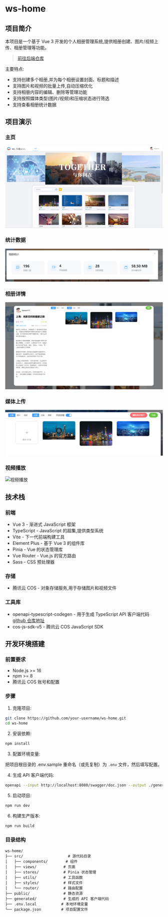 # ws-home

## 项目简介

本项目是一个基于 Vue 3 开发的个人相册管理系统,提供相册创建、图片/视频上传、相册管理等功能。
> [前往后端仓库](https://github.com/lemon-puls/ws-home-backend)

主要特点:
- 支持创建多个相册,并为每个相册设置封面、标题和描述
- 支持图片和视频的批量上传,自动压缩优化
- 支持相册内容的编辑、删除等管理功能
- 支持按照媒体类型(图片/视频)和压缩状态进行筛选
- 支持查看相册统计数据

## 项目演示
### 主页
![主页](./public/demo/albumManage.png)
### 统计数据
![统计数据](./public/demo/albumStatistics.png)
### 相册详情
![相册详情](./public/demo/albumDetail.png)
### 媒体上传
![上传图片](./public/demo/albumMediaUpload.png)
### 视频播放
![视频播放](./public/demo/videoPlay.png)

## 技术栈

### 前端

- Vue 3 - 渐进式 JavaScript 框架
- TypeScript - JavaScript 的超集,提供类型系统
- Vite - 下一代前端构建工具
- Element Plus - 基于 Vue 3 的组件库
- Pinia - Vue 的状态管理库
- Vue Router - Vue.js 的官方路由
- Sass - CSS 预处理器

### 存储

- 腾讯云 COS - 对象存储服务,用于存储图片和视频文件

### 工具库

- openapi-typescript-codegen - 用于生成 TypeScript API 客户端代码  [github 仓库地址](https://github.com/ferdikoomen/openapi-typescript-codegen)
- cos-js-sdk-v5 - 腾讯云 COS JavaScript SDK

## 开发环境搭建

### 前置要求

- Node.js >= 16
- npm >= 8
- 腾讯云 COS 账号和配置

### 步骤

1. 克隆项目:

```bash
git clone https://github.com/your-username/ws-home.git
cd ws-home
```

2. 安装依赖:

```bash
npm install
```

3. 配置环境变量:

把项目根目录的 .env.sample 重命名（或先复制）为 `.env` 文件，然后填写配置。

4. 生成 API 客户端代码:

```bash
openapi --input http://localhost:8080/swagger/doc.json --output ./generated --client axios
```

5. 启动项目:

```bash
npm run dev
```

6. 构建生产版本:

```bash
npm run build
```

### 目录结构

```
ws-home/
├── src/                    # 源代码目录
│   ├── components/        # 组件
│   ├── views/            # 页面
│   ├── stores/           # Pinia 状态管理
│   ├── utils/            # 工具函数
│   ├── styles/           # 样式文件
│   └── router/           # 路由配置
├── public/               # 静态资源
├── generated/            # 生成的 API 客户端代码
├── .env.local           # 本地环境变量
└── package.json         # 项目配置文件
```

